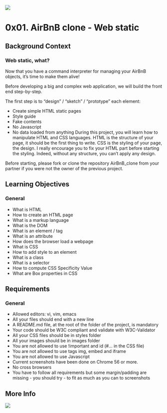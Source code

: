 ![](https://www.holbertonschool.com/holberton-logo.png)

# 0x01. AirBnB clone - Web static

## Background Context
### Web static, what?

Now that you have a command interpreter for managing your AirBnB objects, it’s time to make them alive!

Before developing a big and complex web application, we will build the front end step-by-step.

The first step is to “design” / “sketch” / “prototype” each element:
- Create simple HTML static pages
- Style guide
- Fake contents
- No Javascript
- No data loaded from anything
During this project, you will learn how to manipulate HTML and CSS languages. HTML is the structure of your page, it should be the first thing to write. CSS is the styling of your page, the design. I really encourage you to fix your HTML part before starting the styling. Indeed, without any structure, you can’t apply any design.

Before starting, please fork or clone the repository AirBnB_clone from your partner if you were not the owner of the previous project.

## Learning Objectives

### General
- What is HTML
- How to create an HTML page
- What is a markup language
- What is the DOM
- What is an element / tag
- What is an attribute
- How does the browser load a webpage
- What is CSS
- How to add style to an element
- What is a class
- What is a selector
- How to compute CSS Specificity Value
- What are Box properties in CSS

## Requirements
### General

- Allowed editors: vi, vim, emacs
- All your files should end with a new line
- A README.md file, at the root of the folder of the project, is mandatory
- Your code should be W3C compliant and validate with W3C-Validator
- All your CSS files should be in styles folder
- All your images should be in images folder
- You are not allowed to use !important and id (#... in the CSS file)
- You are not allowed to use tags img, embed and iframe
- You are not allowed to use Javascript
- Current screenshots have been done on Chrome 56 or more.
- No cross browsers
- You have to follow all requirements but some margin/padding are missing - you should try - to fit as much as you can to screenshots

## More Info
![](https://s3.amazonaws.com/intranet-projects-files/concepts/74/hbnb_step1.png)